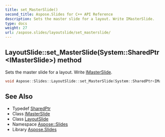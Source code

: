 ```yaml
---
title: set_MasterSlide()
second_title: Aspose.Slides for C++ API Reference
description: Sets the master slide for a layout. Write IMasterSlide.
type: docs
weight: 27
url: /aspose.slides/layoutslide/set_masterslide/
---
```

## LayoutSlide::set_MasterSlide(System::SharedPtr\<IMasterSlide\>) method


Sets the master slide for a layout. Write [IMasterSlide](../../imasterslide/).

```cpp
void Aspose::Slides::LayoutSlide::set_MasterSlide(System::SharedPtr<IMasterSlide> value) override
```

## See Also

* Typedef [SharedPtr](../../../system/sharedptr/)
* Class [IMasterSlide](../../imasterslide/)
* Class [LayoutSlide](../)
* Namespace [Aspose::Slides](../../)
* Library [Aspose.Slides](../../../)